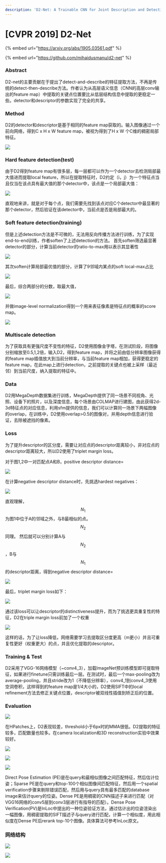 ```yaml
---
description: 'D2-Net: A Trainable CNN for Joint Description and Detection of Local Features'
---
```


# \[CVPR 2019] D2-Net

{% embed url="https://arxiv.org/abs/1905.03561.pdf" %}

{% embed url="https://github.com/mihaidusmanu/d2-net" %}

### Abstract

D2-net的主要贡献在于提出了detect-and-describe的特征提取方法，不再是传统的detect-then-describe方法。作者认为从高层语义信息（CNN的高层conv输出的feature map）中提取的关键点位置要比从低层结构信息中提取的更稳定一些。detector和descriptor的参数实现了完全的共享。

### Method

D2的detector和descriptor是基于相同的feature map获取的。输入图像通过一个前向网络，得到C x H x W feature map，被视为得到了H x W 个C维的稠密局部特征。&#x20;

![](<../../.gitbook/assets/image (230).png>)

### Hard feature detection(test)

由于D2得到feature map有很多层，每一层都可以作为一个detector去检测局部最大值进而提取local feature，所以在提取特征时，D2约定（i，j）为一个特征点当且仅当在该点具有最大值的那个detector中，该点是一个局部最大值：&#x20;

![](<../../.gitbook/assets/image (1066).png>)

直观地来讲，就是对于每个点，我们需要先找到该点对应C个detector中最显著的那个detector，然后验证在该detector中，当前点是否是局部最大的。

### Soft feature detection(training)

但是上述detection方法是不可微的，无法用反向传播方法进行训练，为了实现end-to-end训练，作者soften了上述detection的方法。 首先soften筛选最显著detector的部分，计算当前detector的ratio-to-max用以表示其显著性&#x20;

![](<../../.gitbook/assets/image (525).png>)

其次soften计算局部最优值的部分，计算了9邻域内某点的soft local-max占比&#x20;

![](<../../.gitbook/assets/image (1072).png>)

最后，综合两部分的分数，取最大值，&#x20;

![](<../../.gitbook/assets/image (519).png>)

并做image-level normalization得到一个用来表征像素是特征点的概率的score map。&#x20;

![](<../../.gitbook/assets/image (1016).png>)

### Multiscale detection

为了获取具有更强尺度不变性的特征，D2使用图像金字塔，在测试阶段，将图像分别缩放至0.5,1,2倍，输入D2，得到feature map，并将之前由低分辨率图像获得的feature map插值放大到当前分辨率，与当前feature map相加，获得更稳定的feature map，在此map上进行detection，之前提取的关键点也被上采样（最近邻）到当前尺度，纳入提取的特征中。

### Data

D2用MegaDepth数据集进行训练，MegaDepth提供了同一场景不同视角、光照、设备下的照片，以及深度信息，每个场景由COLMAP进行建图，由此获得2d-3d特征点的对应信息，利用sfm提供的信息，我们可以计算同一场景下两幅图像的overlap，在训练中，D2使用overlap>0.5的图像对，并用depth信息进行验证，去除被遮挡的像素。

### Loss

为了提升descriptor的区分度，需要让对应点的descriptor距离较小，非对应点的descriptor距离较大，所以D2使用了triplet margin loss。

对于图1,2中一对匹配点A和B，positive descriptor distance=

![](<../../.gitbook/assets/image (819).png>)

在计算negative descriptor distance时，先挑选hardest negatives：&#x20;

![](<../../.gitbook/assets/image (1015).png>)

直观理解，$$N_1$$为图1中位于A的邻域之外，与B最相似的点。$$N_2$$同理。 然后就可以分别计算A与$$N_2$$，B与$$N_1$$的descriptor距离，得到negative descriptor distance=

![](<../../.gitbook/assets/image (312).png>)

最后，triplet margin loss如下：&#x20;

![](<../../.gitbook/assets/image (214).png>)

通过该loss可以让descriptor的distinctiveness提升，而为了挑选更具重复性的特征，D2在triple margin loss前加了一个权重&#x20;

![](<../../.gitbook/assets/image (15) (1).png>)

这样的话，为了让loss降低，网络需要学习去提取区分度更高（m更小）并且可重复性更好（权重更大）的点，并且优化提取的descriptor。

### Training & Test

D2采用了VGG-16网络模型（\~conv4\_3），加载ImageNet预训练模型即可提取特征，如果进行finetune只需训练最后一层。在测试时，最后一个max-pooling改为average-pooling，并且stride改为1（不降低分辨率），conv4\_1到conv4\_3使用空洞卷积，这样得到的feature map是1/4大小的，D2使用SIFT中的local refinement方法去修正关键点位置，descriptor被双线性插值到矫正后的位置。

### Evaluation

![](<../../.gitbook/assets/image (692).png>)

在HPatches上，D2表现较差，threshold小于6px时的MMA很低。D2提取的特征较多，匹配数量也较多。在camera localization和3D reconstruction实验中效果较好。

![](../../.gitbook/assets/1638270072937.png)

![](<../../.gitbook/assets/image (6) (1) (1).png>)

![](../../.gitbook/assets/1638270107897.png)

Direct Pose Estimation (PE)是在query和最相似图像之间匹配特征，然后估计位姿；Sparse PE是在query和top-100个相似图像间匹配特征，然后用一个spatial verification步骤来剔除错误匹配，然后用与query具有最多匹配的database image来估计query的位姿。Dense PE是用稠密的CNN描述子来进行匹配（对VGG16网络的conv5层到conv3层进行有指导的匹配）。Dense Pose Verification(PV)是InLoc中提出的一种位姿验证方法，通过估计出的位姿渲染出一幅图像，用稠密提取的SIFT描述子与query进行匹配，计算一个相似度，用此相似度在Dense PE后rerank top-10个图像。具体算法可参考InLoc原文。

### 网络结构

![](../../.gitbook/assets/1638271129995.png)

![](../../.gitbook/assets/1638271102824.png)
